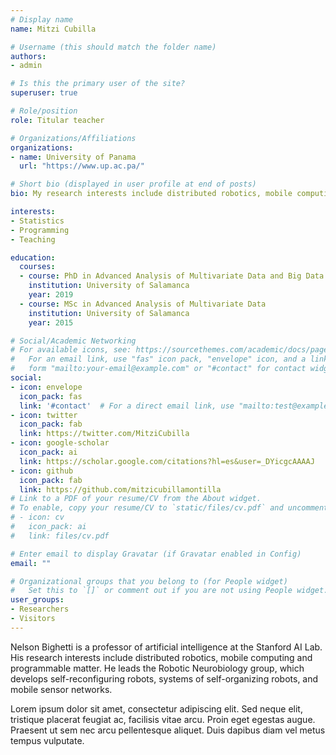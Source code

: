 ```yaml
---
# Display name
name: Mitzi Cubilla

# Username (this should match the folder name)
authors:
- admin

# Is this the primary user of the site?
superuser: true

# Role/position
role: Titular teacher

# Organizations/Affiliations
organizations:
- name: University of Panama
  url: "https://www.up.ac.pa/"

# Short bio (displayed in user profile at end of posts)
bio: My research interests include distributed robotics, mobile computing and programmable matter.

interests:
- Statistics
- Programming
- Teaching

education:
  courses:
  - course: PhD in Advanced Analysis of Multivariate Data and Big Data
    institution: University of Salamanca
    year: 2019
  - course: MSc in Advanced Analysis of Multivariate Data
    institution: University of Salamanca
    year: 2015

# Social/Academic Networking
# For available icons, see: https://sourcethemes.com/academic/docs/page-builder/#icons
#   For an email link, use "fas" icon pack, "envelope" icon, and a link in the
#   form "mailto:your-email@example.com" or "#contact" for contact widget.
social:
- icon: envelope
  icon_pack: fas
  link: '#contact'  # For a direct email link, use "mailto:test@example.org".
- icon: twitter
  icon_pack: fab
  link: https://twitter.com/MitziCubilla
- icon: google-scholar
  icon_pack: ai
  link: https://scholar.google.com/citations?hl=es&user=_DYicgcAAAAJ
- icon: github
  icon_pack: fab
  link: https://github.com/mitzicubillamontilla
# Link to a PDF of your resume/CV from the About widget.
# To enable, copy your resume/CV to `static/files/cv.pdf` and uncomment the lines below.
# - icon: cv
#   icon_pack: ai
#   link: files/cv.pdf

# Enter email to display Gravatar (if Gravatar enabled in Config)
email: ""

# Organizational groups that you belong to (for People widget)
#   Set this to `[]` or comment out if you are not using People widget.
user_groups:
- Researchers
- Visitors
---
```


Nelson Bighetti is a professor of artificial intelligence at the Stanford AI Lab. His research interests include distributed robotics, mobile computing and programmable matter. He leads the Robotic Neurobiology group, which develops self-reconfiguring robots, systems of self-organizing robots, and mobile sensor networks.

Lorem ipsum dolor sit amet, consectetur adipiscing elit. Sed neque elit, tristique placerat feugiat ac, facilisis vitae arcu. Proin eget egestas augue. Praesent ut sem nec arcu pellentesque aliquet. Duis dapibus diam vel metus tempus vulputate.
